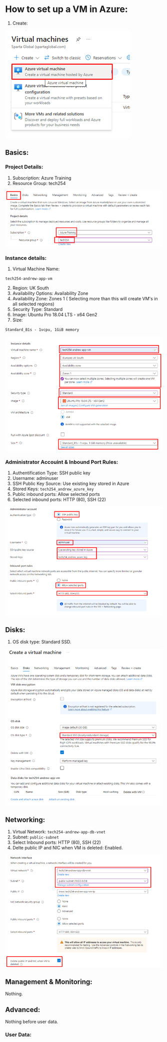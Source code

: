 # How to set up a VM in Azure:

1. Create:

![img.png](images/image.png)

## Basics:

### Project Details:

1. Subscription: Azure Training
2. Resource Group: tech254

![img.png](images/image-1.png)

### Instance details:

1. Virtual Machine Name: 

```
tech254-andrew-app-vm
```

2. Region: UK South
3. Availability Options: Availability Zone
4. Availability Zone: Zones 1 ( Selecting more than this will create VM's in all selected regions)
5. Security Type: Standard
6. Image: Ubuntu Pro 18.04 LTS - x64 Gen2
7. Size: 

```
Standard_B1s - 1vcpu, 1GiB memory
```

![img.png](images/image-2.png)

### Administrator Accouint & Inbound Port Rules:

1. Authentification Type: SSH public key
2. Username: adminuser
3. SSH Public Key Source: Use existing key stored in Azure
4. Stored Keys: `tech254_andrew_azure_key`
5. Public inbound ports: Allow selected ports
6. Selected inbound ports: HTTP (80), SSH (22)

![img.png](images/image-3.png)

## Disks:

1. OS disk type: Standard SSD.

![img.png](images/image-4.png)

## Networking:

1. Virtual Network: `tech254-andrew-app-db-vnet`
2. Subnet: `public-subnet`
3. Select Inbound ports: HTTP (80), SSH (22)
4. Delte public IP and NIC when VM is deleted: Enabled.

![img.png](images/image-5.png)

## Management & Monitoring:

Nothing.

## Advanced:

Nothing before user data.

### User Data:

